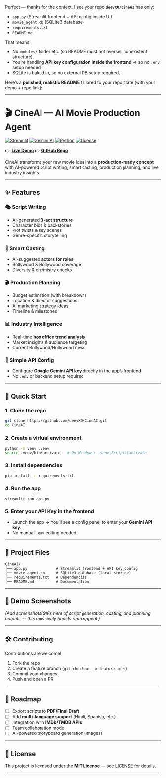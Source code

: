 Perfect — thanks for the context. I see your repo **`deevXO/CineAI`** has only:

* `app.py` (Streamlit frontend + API config inside UI)
* `movie_agent.db` (SQLite3 database)
* `requirements.txt`
* `README.md`

That means:

* No `modules/` folder etc. (so README must not oversell nonexistent structure).
* You’re handling **API key configuration inside the frontend** → so no `.env` setup needed.
* SQLite is baked in, so no external DB setup required.

Here’s a **polished, realistic README** tailored to your repo state (with your demo + repo link):

---

# 🎬 CineAI — AI Movie Production Agent

[![Streamlit](https://img.shields.io/badge/Streamlit-FF4B4B?style=for-the-badge\&logo=Streamlit\&logoColor=white)](https://streamlit.io/)
[![Gemini AI](https://img.shields.io/badge/Google%20Gemini-4285F4?style=for-the-badge\&logo=google\&logoColor=white)](https://gemini.google.com/)
[![Python](https://img.shields.io/badge/Python-3.11+-3776AB?style=for-the-badge\&logo=python\&logoColor=white)](https://python.org/)
[![License](https://img.shields.io/badge/License-MIT-blue?style=for-the-badge)](LICENSE)

👉 **[Live Demo](https://cine-ai.streamlit.app)**
👉 **[GitHub Repo](https://github.com/deevXO/CineAI)**

CineAI transforms your raw movie idea into a **production-ready concept** with AI-powered script writing, smart casting, production planning, and live industry insights.

---

## ✨ Features

### 🎭 Script Writing

* AI-generated **3-act structure**
* Character bios & backstories
* Plot twists & key scenes
* Genre-specific storytelling

### 🌟 Smart Casting

* AI-suggested **actors for roles**
* Bollywood & Hollywood coverage
* Diversity & chemistry checks

### 🎬 Production Planning

* Budget estimation (with breakdown)
* Location & director suggestions
* AI marketing strategy ideas
* Timeline & milestones

### 📊 Industry Intelligence

* Real-time **box office trend analysis**
* Market insights & audience targeting
* Current Bollywood/Hollywood news

### 🔐 Simple API Config

* Configure **Google Gemini API key** directly in the app’s frontend
* No `.env` or backend setup required

---

## 🚀 Quick Start

### 1. Clone the repo

```bash
git clone https://github.com/deevXO/CineAI.git
cd CineAI
```

### 2. Create a virtual environment

```bash
python -m venv .venv
source .venv/bin/activate   # On Windows: .venv\Scripts\activate
```

### 3. Install dependencies

```bash
pip install -r requirements.txt
```

### 4. Run the app

```bash
streamlit run app.py
```

### 5. Enter your API Key in the frontend

* Launch the app → You’ll see a config panel to enter your **Gemini API key**.
* No manual `.env` editing needed.

---

## 📂 Project Files

```
CineAI/
│── app.py             # Streamlit frontend + API key config
│── movie_agent.db     # SQLite3 database (local storage)
│── requirements.txt   # Dependencies
│── README.md          # Documentation
```

---

## 📸 Demo Screenshots

*(Add screenshots/GIFs here of script generation, casting, and planning outputs — this massively boosts repo appeal.)*

---

## 🛠️ Contributing

Contributions are welcome!

1. Fork the repo
2. Create a feature branch (`git checkout -b feature-idea`)
3. Commit your changes
4. Push and open a PR

---

## 📅 Roadmap

* [ ] Export scripts to **PDF/Final Draft**
* [ ] Add **multi-language support** (Hindi, Spanish, etc.)
* [ ] Integration with **IMDb/TMDB APIs**
* [ ] Team collaboration mode
* [ ] AI-powered storyboard generation (images)

---

## 📜 License

This project is licensed under the **MIT License** — see [LICENSE](LICENSE) for details.

---
